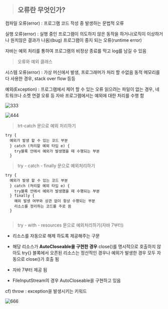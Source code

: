 
> ## 오류란 무엇인가?

컴파일 오류(error) : 프로그램 코드 작성 중 발생하는 문법적 오류
 
실행 오류(error) : 실행 중인 프로그램이 의도하지 않은 동작을 하거나(로직이 이상하거나 원치않은 결과가 나옴)(bug) 프로그램이 중지 되는 오류(runtime error)

자바는 예외 처리를 통하여 프로그램의 비정상 종료를 막고 log를 남길 수 있음

> 오류와 예외 클래스

시스템 오류(error) : 가상 머신에서 발생, 프로그래머가 처리 할 수없음 동적 메모리를 다 사용한 경우, stack over flow 등등

예외(Exception) : 프로그램에서 제어 할 수 있는 오류 읽으려는 파일이 없는 경우, 네트워크나 소켓 연결 오류 등
 자바 프로그램에서는 예외에 대한 처리를 수행 함

![333](https://user-images.githubusercontent.com/49984996/77845763-62adcf80-71ec-11ea-9fc7-0a253f4ac4e8.jpg)

![444](https://user-images.githubusercontent.com/49984996/77845795-896c0600-71ec-11ea-8a25-12e8eb708598.jpg)

> trt-catch 문으로 예외 처리하기


```
try { 
  예외가 발생 할 수 있는 코드 부분
  } catch (처리할 예외 타입 e) {
    try블록 안에서 예외가 발생했을 때 수행되는 부분
  }

```

> try - catch - finally 문으로 예외처리하기

```
try { 
  예외가 발생 할 수 있는 코드 부분
  } catch (처리할 예외 타입 e) {
    try블록 안에서 예외가 발생했을 때 수행되는 부분
  } finally {
    예외 발생 여부와 상관 없이 항상 수행되는 부분
    리소스를 정리하는 코드를 주로 씀
  }
  
```

> try - with - resources 문으로 예외처리하기(자바 7부터)

+ 리소스를 자동으로 해제 하도록 제공해주는 구문

+ 해당 리소스가 **AutoCloseable을 구현한 경우** close()를 명시적으로 호출하지 않아도 
try{} 블록에서 오픈된 리소스는 정산적인 경우나 예외가 발생한 경우 모두 자동으로 close()가 호출 됨

+ 자바 7부터 제공 됨

+ FileInputStream의 경우 AutoCloseable을 구현하고 있음


cf) 	throw : exception을 발생시키는 키워드


![666](https://user-images.githubusercontent.com/49984996/77846344-75c29e80-71f0-11ea-8a9c-66a4a7c8d869.jpg)

